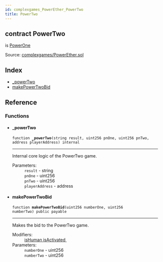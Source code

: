 ```yaml
---
id: complexgames_PowerEther_PowerTwo
title: PowerTwo
---
```


<div class="contract-doc"><div class="contract"><h2 class="contract-header"><span class="contract-kind">contract</span> PowerTwo</h2><p class="base-contracts"><span>is</span> <a href="complexgames_PowerEther_PowerOne.html">PowerOne</a></p><div class="source">Source: <a href="https://github.com/FriendlyUser/solidity-smart-contracts//blob/v0.2.0/contracts/complexgames/PowerEther.sol" target="_blank">complexgames/PowerEther.sol</a></div></div><div class="index"><h2>Index</h2><ul><li><a href="complexgames_PowerEther_PowerTwo.html#_powerTwo">_powerTwo</a></li><li><a href="complexgames_PowerEther_PowerTwo.html#makePowerTwoBid">makePowerTwoBid</a></li></ul></div><div class="reference"><h2>Reference</h2><div class="functions"><h3>Functions</h3><ul><li><div class="item function"><span id="_powerTwo" class="anchor-marker"></span><h4 class="name">_powerTwo</h4><div class="body"><code class="signature">function <strong>_powerTwo</strong><span>(string result, uint256 pnOne, uint256 pnTwo, address playerAddress) </span><span>internal </span></code><hr/><div class="description"><p>Internal core logic of the PowerTwo game.</p></div><dl><dt><span class="label-parameters">Parameters:</span></dt><dd><div><code>result</code> - string</div><div><code>pnOne</code> - uint256</div><div><code>pnTwo</code> - uint256</div><div><code>playerAddress</code> - address</div></dd></dl></div></div></li><li><div class="item function"><span id="makePowerTwoBid" class="anchor-marker"></span><h4 class="name">makePowerTwoBid</h4><div class="body"><code class="signature">function <strong>makePowerTwoBid</strong><span>(uint256 numberOne, uint256 numberTwo) </span><span>public </span><span>payable </span></code><hr/><div class="description"><p>Makes the bid to the PowerTwo game.</p></div><dl><dt><span class="label-modifiers">Modifiers:</span></dt><dd><a href="complexgames_PowerEther_PowerEtherBase.html#isHuman">isHuman </a><a href="complexgames_PowerEther_PowerEtherBase.html#isActivated">isActivated </a></dd><dt><span class="label-parameters">Parameters:</span></dt><dd><div><code>numberOne</code> - uint256</div><div><code>numberTwo</code> - uint256</div></dd></dl></div></div></li></ul></div></div></div>
